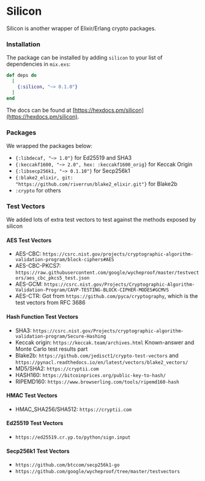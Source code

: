# Silicon

Silicon is another wrapper of Elixir/Erlang crypto packages.

### Installation

The package can be installed by adding `silicon` to your list of dependencies in `mix.exs`:

```elixir
def deps do
  [
    {:silicon, "~> 0.1.0"}
  ]
end
```

The docs can be found at [https://hexdocs.pm/silicon](https://hexdocs.pm/silicon).

### Packages

We wrapped the packages below:

* `{:libdecaf, "~> 1.0"}` for Ed25519 and SHA3
* `{:keccakf1600, "~> 2.0", hex: :keccakf1600_orig}` for Keccak Origin
* `{:libsecp256k1, "~> 0.1.10"}` for Secp256k1
* `{:blake2_elixir, git: "https://github.com/riverrun/blake2_elixir.git"}` for Blake2b
* `:crypto` for others

### Test Vectors
We added lots of extra test vectors to test against the methods exposed by silicon

#### AES Test Vectors

* AES-CBC: `https://csrc.nist.gov/projects/cryptographic-algorithm-validation-program/block-ciphers#AES`
* AES-CBC-PKCS7: `https://raw.githubusercontent.com/google/wycheproof/master/testvectors/aes_cbc_pkcs5_test.json`
* AES-GCM: `https://csrc.nist.gov/Projects/Cryptographic-Algorithm-Validation-Program/CAVP-TESTING-BLOCK-CIPHER-MODES#GCMVS`
* AES-CTR: Got from `https://github.com/pyca/cryptography`, which is the test vectors from RFC 3686

#### Hash Function Test Vectors

* SHA3: `https://csrc.nist.gov/Projects/cryptographic-algorithm-validation-program/Secure-Hashing`
* Keccak origin: `https://keccak.team/archives.html` Known-answer and Monte Carlo test results part
* Blake2b: `https://github.com/jedisct1/crypto-test-vectors` and `https://pynacl.readthedocs.io/en/latest/vectors/blake2_vectors/`
* MD5/SHA2: `https://cryptii.com`
* HASH160: `https://bitcoinprices.org/public-key-to-hash/`
* RIPEMD160: `https://www.browserling.com/tools/ripemd160-hash`

#### HMAC Test Vectors

* HMAC_SHA256/SHA512: `https://cryptii.com`

#### Ed25519 Test Vectors

* `https://ed25519.cr.yp.to/python/sign.input`

#### Secp256k1 Test Vectors

* `https://github.com/btccom/secp256k1-go`
* `https://github.com/google/wycheproof/tree/master/testvectors`

